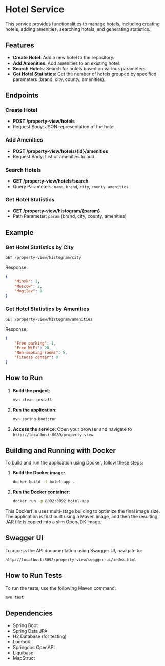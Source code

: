 # Hotel Service

This service provides functionalities to manage hotels, including creating hotels, adding amenities, searching hotels, and generating statistics.

## Features

- **Create Hotel**: Add a new hotel to the repository.
- **Add Amenities**: Add amenities to an existing hotel.
- **Search Hotels**: Search for hotels based on various parameters.
- **Get Hotel Statistics**: Get the number of hotels grouped by specified parameters (brand, city, county, amenities).

## Endpoints

### Create Hotel

- **POST /property-view/hotels**
- Request Body: JSON representation of the hotel.

### Add Amenities

- **POST /property-view/hotels/{id}/amenities**
- Request Body: List of amenities to add.

### Search Hotels

- **GET /property-view/hotels/search**
- Query Parameters: `name`, `brand`, `city`, `county`, `amenities`

### Get Hotel Statistics

- **GET /property-view/histogram/{param}**
- Path Parameter: `param` (brand, city, county, amenities)

## Example

### Get Hotel Statistics by City

```
GET /property-view/histogram/city
```

Response:
```json
{
    "Minsk": 1,
    "Moscow": 2,
    "Mogilev": 0
}
```

### Get Hotel Statistics by Amenities

```
GET /property-view/histogram/amenities
```

Response:
```json
{
    "Free parking": 1,
    "Free WiFi": 20,
    "Non-smoking rooms": 5,
    "Fitness center": 0
}
```

## How to Run

1. **Build the project**:
    ```sh
    mvn clean install
    ```

2. **Run the application**:
    ```sh
    mvn spring-boot:run
    ```

3. **Access the service**:
    Open your browser and navigate to `http://localhost:8089/property-view`.

## Building and Running with Docker

To build and run the application using Docker, follow these steps:

1. **Build the Docker image:**

   ```sh
   docker build -t hotel-app .
   ```

2. **Run the Docker container:**

   ```sh
   docker run -p 8092:8092 hotel-app
   ```

This Dockerfile uses multi-stage building to optimize the final image size. The application is first built using a Maven image, and then the resulting JAR file is copied into a slim OpenJDK image.

## Swagger UI

To access the API documentation using Swagger UI, navigate to:
```
http://localhost:8092/property-view/swagger-ui/index.html
```

## How to Run Tests

To run the tests, use the following Maven command:
```sh
mvn test
```

## Dependencies

- Spring Boot
- Spring Data JPA
- H2 Database (for testing)
- Lombok
- Springdoc OpenAPI
- Liquibase
- MapStruct


